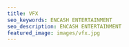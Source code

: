 ```yaml
---
title: VFX
seo_keywords: ENCASH ENTERTAINMENT
seo_description: ENCASH ENTERTAINMENT
featured_image: images/vfx.jpg
---
```

